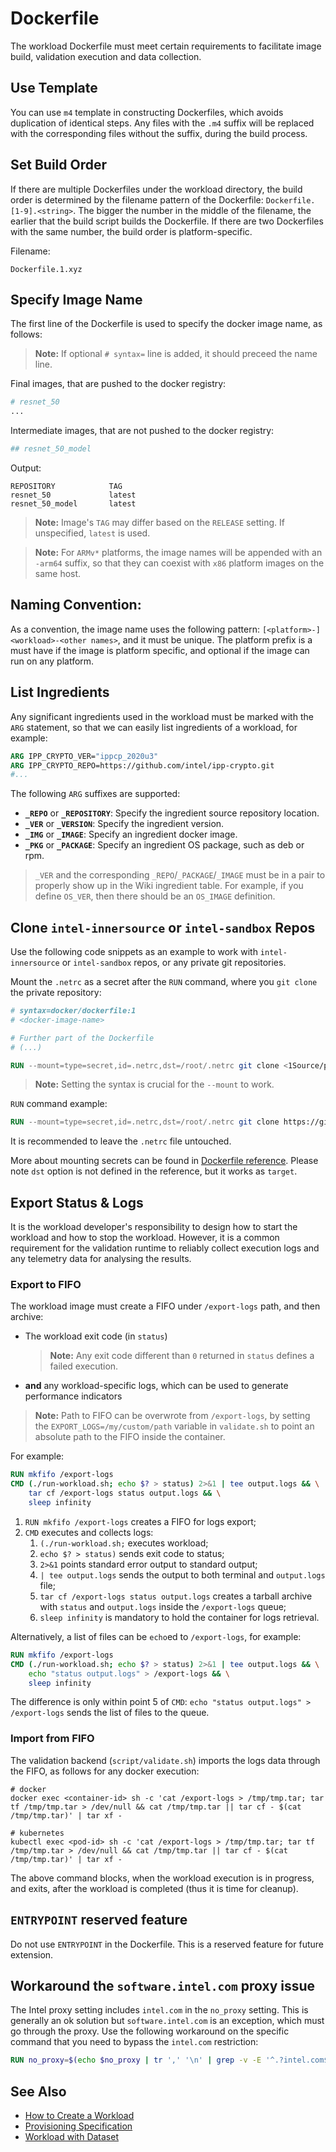 # Dockerfile

The workload Dockerfile must meet certain requirements to facilitate image build, validation execution and data collection.  

## Use Template

You can use `m4` template in constructing Dockerfiles, which avoids duplication of identical steps. Any files with the `.m4` suffix will be replaced with the corresponding files without the suffix, during the build process.  

<!-- TODO: Ensure Jinja2 templating for Dockerfile is described -->

## Set Build Order

If there are multiple Dockerfiles under the workload directory, the build order is determined by the filename pattern of the Dockerfile: `Dockerfile.[1-9].<string>`. The bigger the number in the middle of the filename, the earlier that the build script builds the Dockerfile. If there are two Dockerfiles with the same number, the build order is platform-specific.

Filename:

```text
Dockerfile.1.xyz
```

## Specify Image Name

The first line of the Dockerfile is used to specify the docker image name, as follows:

> **Note:** If optional `# syntax=` line is added, it should preceed the name line.

Final images, that are pushed to the docker registry:

```Dockerfile
# resnet_50
...
```

Intermediate images, that are not pushed to the docker registry:

```Dockerfile
## resnet_50_model
```

Output:
```text
REPOSITORY            TAG
resnet_50             latest
resnet_50_model       latest
```

> **Note:** Image's `TAG` may differ based on the `RELEASE` setting. If unspecified, `latest` is used.

> **Note:** For `ARMv*` platforms, the image names will be appended with an `-arm64` suffix, so that they can coexist with `x86` platform images on the same host.

## Naming Convention:

As a convention, the image name uses the following pattern: `[<platform>-]<workload>-<other names>`, and it must be unique. The platform prefix is a must have if the image is platform specific, and optional if the image can run on any platform.

## List Ingredients

Any significant ingredients used in the workload must be marked with the `ARG` statement, so that we can easily list ingredients of a workload, for example:

```Dockerfile
ARG IPP_CRYPTO_VER="ippcp_2020u3"
ARG IPP_CRYPTO_REPO=https://github.com/intel/ipp-crypto.git
#...
```

The following `ARG` suffixes are supported:
- **`_REPO`** or **`_REPOSITORY`**: Specify the ingredient source repository location.
- **`_VER`** or **`_VERSION`**: Specify the ingredient version.
- **`_IMG`** or **`_IMAGE`**: Specify an ingredient docker image.
- **`_PKG`** or **`_PACKAGE`**: Specify an ingredient OS package, such as deb or rpm.

> `_VER` and the corresponding `_REPO`/`_PACKAGE`/`_IMAGE` must be in a pair to properly show up in the Wiki ingredient table. For example, if you define `OS_VER`, then there should be an `OS_IMAGE` definition.

## Clone `intel-innersource` or `intel-sandbox` Repos

Use the following code snippets as an example to work with `intel-innersource` or `intel-sandbox` repos, or any private git repositories.

Mount the `.netrc` as a secret after the `RUN` command, where you `git clone` the private repository:

```Dockerfile
# syntax=docker/dockerfile:1
# <docker-image-name>

# Further part of the Dockerfile
# (...)

RUN --mount=type=secret,id=.netrc,dst=/root/.netrc git clone <1Source/private_repo>
```

> **Note:** Setting the syntax is crucial for the `--mount` to work.

`RUN` command example:

```Dockerfile
RUN --mount=type=secret,id=.netrc,dst=/root/.netrc git clone https://github.com/intel-innersource/applications.benchmarking.benchmark.platform-hero-features
```

It is recommended to leave the `.netrc` file untouched.

More about mounting secrets can be found in [Dockerfile reference][Dockerfile-mount]. Please note `dst` option is not defined in the reference, but it works as `target`.

## Export Status & Logs

It is the workload developer's responsibility to design how to start the workload and how to stop the workload. However, it is a common requirement for the validation runtime to reliably collect execution logs and any telemetry data for analysing the results.

### Export to FIFO

The workload image must create a FIFO under `/export-logs` path, and then archive:

- The workload exit code (in `status`)
    > **Note:** Any exit code different than `0` returned in `status` defines a failed execution.
- **and** any workload-specific logs, which can be used to generate performance indicators

> **Note:** Path to FIFO can be overwrote from `/export-logs`, by setting the `EXPORT_LOGS=/my/custom/path` variable in `validate.sh` to point an absolute path to the FIFO inside the container.

For example:

```Dockerfile
RUN mkfifo /export-logs
CMD (./run-workload.sh; echo $? > status) 2>&1 | tee output.logs && \
    tar cf /export-logs status output.logs && \
    sleep infinity
```

1. `RUN mkfifo /export-logs` creates a FIFO for logs export;
2. `CMD` executes and collects logs:
    1. `(./run-workload.sh;` executes workload;
    2. `echo $? > status)` sends exit code to status;
    3. `2>&1` points standard error output to standard output;
    4. `| tee output.logs` sends the output to both terminal and `output.logs` file;
    5. `tar cf /export-logs status output.logs` creates a tarball archive with `status` and `output.logs` inside the `/export-logs` queue;
    6. `sleep infinity` is mandatory to hold the container for logs retrieval.

Alternatively, a list of files can be `echo`ed to `/export-logs`, for example:

```Dockerfile
RUN mkfifo /export-logs
CMD (./run-workload.sh; echo $? > status) 2>&1 | tee output.logs && \
    echo "status output.logs" > /export-logs && \
    sleep infinity
```

The difference is only within point 5 of `CMD`: `echo "status output.logs" > /export-logs` sends the list of files to the queue.

### Import from FIFO

The validation backend (`script/validate.sh`) imports the logs data through the FIFO, as follows for any docker execution:

```shell
# docker
docker exec <container-id> sh -c 'cat /export-logs > /tmp/tmp.tar; tar tf /tmp/tmp.tar > /dev/null && cat /tmp/tmp.tar || tar cf - $(cat /tmp/tmp.tar)' | tar xf -
```

```shell
# kubernetes
kubectl exec <pod-id> sh -c 'cat /export-logs > /tmp/tmp.tar; tar tf /tmp/tmp.tar > /dev/null && cat /tmp/tmp.tar || tar cf - $(cat /tmp/tmp.tar)' | tar xf -
```

The above command blocks, when the workload execution is in progress, and exits, after the workload is completed (thus it is time for cleanup).

<!-- TODO: Describe the mechanism in a more step-by-step approach -->

## `ENTRYPOINT` reserved feature

Do not use `ENTRYPOINT` in the Dockerfile. This is a reserved feature for future extension.

## Workaround the `software.intel.com` proxy issue

The Intel proxy setting includes `intel.com` in the `no_proxy` setting. This is generally an ok solution but `software.intel.com` is an exception, which must go through the proxy. Use the following workaround on the specific command that you need to bypass the `intel.com` restriction:  

```Dockerfile
RUN no_proxy=$(echo $no_proxy | tr ',' '\n' | grep -v -E '^.?intel.com$' | tr '\n' ',') yum install -y intel-hpckit
```

## See Also

- [How to Create a Workload][How to Create a Workload]
- [Provisioning Specification][Provisioning Specification]
- [Workload with Dataset][Workload with Dataset]

[How to Create a Workload]: workload.md
[Provisioning Specification]: cluster-config.md
[Workload with Dataset]: https://github.com/intel-innersource/applications.benchmarking.benchmark.platform-hero-features/wiki/Workload-with-Dataset
[Dockerfile-mount]: https://docs.docker.com/engine/reference/builder/#run---mounttypesecret
